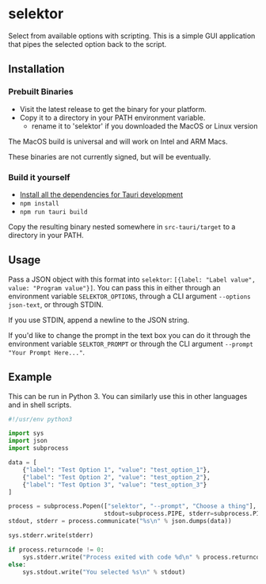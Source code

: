 # selektor

Select from available options with scripting. This is a simple GUI application that pipes the selected option back to 
the script.

## Installation

### Prebuilt Binaries

* Visit the latest release to get the binary for your platform. 
* Copy it to a directory in your PATH environment variable. 
  * rename it to 'selektor' if you downloaded the MacOS or Linux version 
  
The MacOS build is universal and will work on Intel and ARM Macs. 

These binaries are not currently signed, but will be eventually.

### Build it yourself

* [Install all the dependencies for Tauri development](https://tauri.app/v1/guides/getting-started/prerequisites/)
* `npm install`
* `npm run tauri build` 

Copy the resulting binary nested somewhere in `src-tauri/target` to a directory in your PATH. 

## Usage

Pass a JSON object with this format into `selektor`: `[{label: "Label value", value: "Program value"}]`. You can pass this 
in either through an environment variable `SELEKTOR_OPTIONS`, through a CLI argument `--options json-text`, or through STDIN.   

If you use STDIN, append a newline to the JSON string. 

If you'd like to change the prompt in the text box you can do it through the environment variable `SELKTOR_PROMPT` or
through the CLI argument `--prompt "Your Prompt Here..."`. 


## Example

This can be run in Python 3. You can similarly use this in other languages and in shell scripts.

```python
#!/usr/env python3

import sys
import json
import subprocess

data = [
    {"label": "Test Option 1", "value": "test_option_1"},
    {"label": "Test Option 2", "value": "test_option_2"},
    {"label": "Test Option 3", "value": "test_option_3"}
]

process = subprocess.Popen(["selektor", "--prompt", "Choose a thing"], text=True, stdin=subprocess.PIPE,
                           stdout=subprocess.PIPE, stderr=subprocess.PIPE)
stdout, stderr = process.communicate("%s\n" % json.dumps(data))

sys.stderr.write(stderr)

if process.returncode != 0:
    sys.stderr.write("Process exited with code %d\n" % process.returncode)
else:
    sys.stdout.write("You selected %s\n" % stdout)

```


